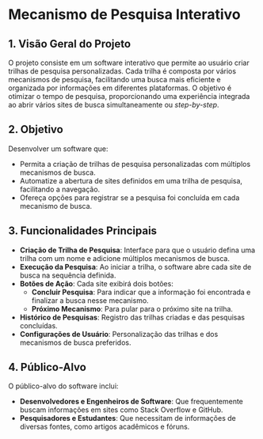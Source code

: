 # Mecanismo de Pesquisa Interativo

## 1. **Visão Geral do Projeto**

O projeto consiste em um software interativo que permite ao usuário criar trilhas de pesquisa personalizadas. Cada trilha é composta por vários mecanismos de pesquisa, facilitando uma busca mais eficiente e organizada por informações em diferentes plataformas. O objetivo é otimizar o tempo de pesquisa, proporcionando uma experiência integrada ao abrir vários sites de busca simultaneamente ou *step-by-step*.

## 2. **Objetivo**
Desenvolver um software que:
- Permita a criação de trilhas de pesquisa personalizadas com múltiplos mecanismos de busca.
- Automatize a abertura de sites definidos em uma trilha de pesquisa, facilitando a navegação.
- Ofereça opções para registrar se a pesquisa foi concluída em cada mecanismo de busca.

## 3. **Funcionalidades Principais**
- **Criação de Trilha de Pesquisa**: Interface para que o usuário defina uma trilha com um nome e adicione múltiplos mecanismos de busca.
- **Execução da Pesquisa**: Ao iniciar a trilha, o software abre cada site de busca na sequência definida.
- **Botões de Ação**: Cada site exibirá dois botões:
  - **Concluir Pesquisa**: Para indicar que a informação foi encontrada e finalizar a busca nesse mecanismo.
  - **Próximo Mecanismo**: Para pular para o próximo site na trilha.
- **Histórico de Pesquisas**: Registro das trilhas criadas e das pesquisas concluídas.
- **Configurações de Usuário**: Personalização das trilhas e dos mecanismos de busca preferidos.

## 4. **Público-Alvo**
O público-alvo do software inclui:
- **Desenvolvedores e Engenheiros de Software**: Que frequentemente buscam informações em sites como Stack Overflow e GitHub.
- **Pesquisadores e Estudantes**: Que necessitam de informações de diversas fontes, como artigos acadêmicos e fóruns.